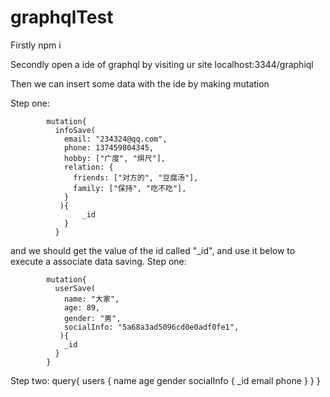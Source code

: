 # graphqlTest
Firstly npm i

Secondly open a ide of graphql by visiting ur site localhost:3344/graphiql

Then we can insert some data with the ide by making mutation

Step one:

            mutation{
              infoSave(
                email: "234324@qq.com",
                phone: 137459804345,
                hobby: ["广度", "焺尺"],
                relation: {
                  friends: ["对方的", "豆腐汤"],
                  family: ["保持", "吃不吃"],
                }
               ){
                    _id
                }
              }
and we should get the value of the id called "_id", and use it below to execute a associate data saving.
Step one:


            mutation{
              userSave(
                name: "大家",
                age: 89,
                gender: "男",
                socialInfo: "5a68a3ad5096cd0e0adf0fe1",
               ){
                _id
              }
            }

Step two:
            query{
               users {
                name
                age
                gender
                socialInfo {
                  _id
                  email
                  phone
                }
              }
            }




